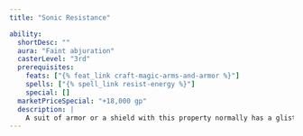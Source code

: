 ```yaml
---
title: "Sonic Resistance"

ability:
  shortDesc: ""
  aura: "Faint abjuration"
  casterLevel: "3rd"
  prerequisites:
    feats: ["{% feat_link craft-magic-arms-and-armor %}"]
    spells: ["{% spell_link resist-energy %}"]
    special: []
  marketPriceSpecial: "+18,000 gp"
  description: |
    A suit of armor or a shield with this property normally has a glistening appearance. The armor absorbs the first 10 points of sonic damage per attack that the wearer would normally take (similar to the {% spell_link resist-energy %} spell).
---
```

